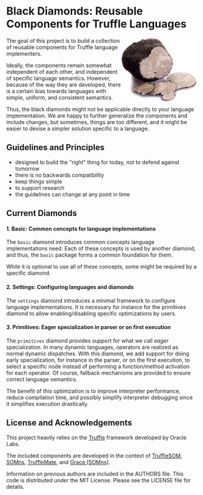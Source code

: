 Black Diamonds: Reusable Components for Truffle Languages
=========================================================

<img src="https://github.com/SOM-st/black-diamonds/raw/master/docs/sliced-black-truffle-by-mortazavifar-ccbysa40.jpg" align="right" width="200" height="170" alt="Sliced Black Truffles (By Mortazavifar, CC BY-SA 4.0)" title="Sliced Black Truffles (By Mortazavifar, CC BY-SA 4.0)">

The goal of this project is to build a collection of reusable components for
Truffle language implementers.

Ideally, the components remain somewhat independent of each other, and
independent of specific language semantics. However, because of the way they
are developed, there is a certain bias towards languages with simple, uniform,
and consistent semantics.

Thus, the black diamonds might not be applicable directly to your language
implementation. We are happy to further generalize the components and include
changes, but sometimes, things are too different, and it might be easier to
devise a simpler solution specific to a language.


Guidelines and Principles
-------------------------

 - designed to build the "right" thing for today, not to defend against tomorrow
 - there is no backwards compatibility
 - keep things simple
 - to support research
 - the guidelines can change at any point in time


Current Diamonds
----------------

#### 1. Basic: Common concepts for language implementations

The `basic` diamond introduces common concepts language implementations need.
Each of these concepts is used by another diamond, and thus, the `basic`
package forms a common foundation for them.

While it is optional to use all of these concepts, some might be required by
a specific diamond.

#### 2. Settings: Configuring languages and diamonds

The `settings` diamond introduces a minimal framework to configure language
implementations. It is necessary for instance for the primitives diamond to
allow enabling/disabling specific optimizations by users.

#### 3. Primitives: Eager specialization in parser or on first execution

The `primitives` diamond provides support for what we call *eager* specialization.
In many dynamic languages, operators are realized as normal dynamic dispatches.
With this diamond, we add support for doing early specialization, for instance
in the parser, or on the first execution, to select a specific node instead of
performing a function/method activation for each operator.
Of course, fallback mechanisms are provided to ensure correct language semantics.

The benefit of this optimization is to improve interpreter performance, reduce
compilation time, and possibly simplify interpreter debugging since it simplifies
execution drastically.


License and Acknowledgements
----------------------------

This project heavily relies on the [Truffle] framework developed by Oracle Labs.

The included components are developed in the context of [TruffleSOM], [SOMns], [TruffleMate], and [Grace (SOMns)][grace].

Information on previous authors are included in the AUTHORS file. This code is
distributed under the MIT License. Please see the LICENSE file for details.

[Truffle]: https://github.com/graalvm/graal/tree/master/truffle
[TruffleSOM]: https://github.com/SOM-st/TruffleSOM
[SOMns]: https://github.com/smarr/SOMns
[TruffleMate]: https://github.com/charig/TruffleMate
[grace]: https://github.com/richard-roberts/SOMns/tree/temporary-fixes-for-execution
